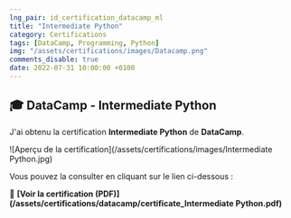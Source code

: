 ```yaml
---
lng_pair: id_certification_datacamp_ml
title: "Intermediate Python"
category: Certifications
tags: [DataCamp, Programming, Python]
img: "/assets/certifications/images/Datacamp.png"
comments_disable: true
date: 2022-07-31 10:00:00 +0100
---
```


## 🎓 DataCamp - Intermediate Python

J'ai obtenu la certification **Intermediate Python** de **DataCamp**.

![Aperçu de la certification](/assets/certifications/images/Intermediate Python.jpg)  

Vous pouvez la consulter en cliquant sur le lien ci-dessous :

📜 **[Voir la certification (PDF)](/assets/certifications/datacamp/certificate_Intermediate Python.pdf)** 
